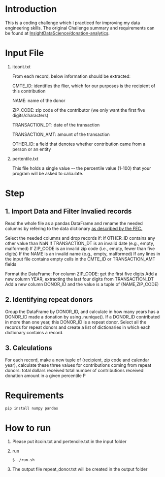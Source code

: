 # Introduction
This is a coding challenge which I practiced for improving my data engineering skills. The original Challenge summary and requirements can be found at [InsightDataScience/donation-analytics](https://github.com/InsightDataScience/donation-analytics).

# Input File 
1. itcont.txt

   From each record, below information should be extracted:
   
   CMTE_ID: identifies the flier, which for our purposes is the recipient of this contribution
   
   NAME: name of the donor

   ZIP_CODE: zip code of the contributor (we only want the first five digits/characters)
   
   TRANSACTION_DT: date of the transaction
   
   TRANSACTION_AMT: amount of the transaction
   
   OTHER_ID: a field that denotes whether contribution came from a person or an entity

2. pertentile.txt

   This file holds a single value -- the percentile value (1-100) that your program will be asked to calculate. 

# Step
## 1. Import Data and Filter Invalied records
Read the whole file as a pandas DataFrame and rename the needed columns by refering to the data dictionary [as described by the FEC.](https://classic.fec.gov/finance/disclosure/metadata/DataDictionaryContributionsbyIndividuals.shtml)

Select the needed columns and drop records if:
   If OTHER_ID contains any other value than NaN
   If TRANSACTION_DT is an invalid date (e.g., empty, malformed)
   If ZIP_CODE is an invalid zip code (i.e., empty, fewer than five digits)
   If the NAME is an invalid name (e.g., empty, malformed)
   If any lines in the input file contains empty cells in the CMTE_ID or TRANSACTION_AMT fields

Format the DataFrame:
   For column ZIP_CODE: get the first five digits
   Add a new column YEAR, extracting the last four digits from TRANSACTION_DT
   Add a new column DONOR_ID and the value is a tuple of (NAME,ZIP_CODE)  

## 2. Identifying repeat donors
Group the DataFrame by DONOR_ID, and calculate in how many years has a DONOR_ID made a donation by using .nunique().
If a DONOR_ID contributed in more than one year, this DONOR_ID is a repeat donor.
Select all the records for repeat donors and create a list of dictionaries in which each dictionary contains a record.


## 3. Calculations
For each record, make a new tuple of (recipient, zip code and calendar year), calculate these three values for contributions coming from repeat donors:
   total dollars received
   total number of contributions received
   donation amount in a given percentile P 

# Requirements
`pip install numpy pandas`

# How to run
1. Please put itcoin.txt and pertencile.txt in the input folder
2. run

   `$ ./run.sh`

3. The output file repeat_donor.txt will be created in the output folder

